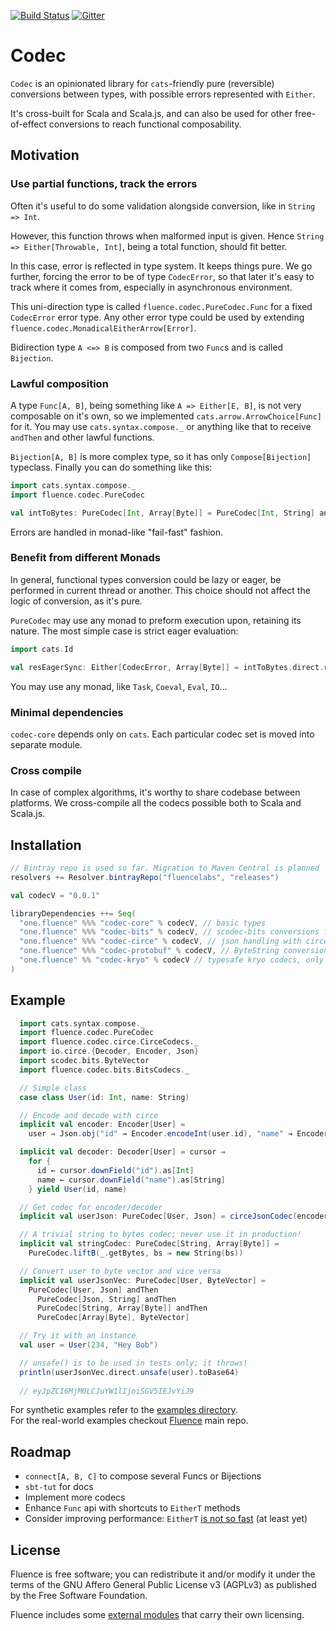 [![Build Status](https://travis-ci.org/fluencelabs/codec.svg?branch=master)](https://travis-ci.org/fluencelabs/codec) [![Gitter](https://badges.gitter.im/fluencelabs/codec.svg)](https://gitter.im/fluencelabs/codec?utm_source=badge&utm_medium=badge&utm_campaign=pr-badge)

# Codec

`Codec` is an opinionated library for `cats`-friendly pure (reversible) conversions between types, with possible errors represented with `Either`.

It's cross-built for Scala and Scala.js, and can also be used for other free-of-effect conversions to reach functional composability.

## Motivation

### Use partial functions, track the errors

Often it's useful to do some validation alongside conversion, like in `String => Int`. 

However, this function throws when malformed input is given. Hence `String => Either[Throwable, Int]`, being a total function, should fit better.

In this case, error is reflected in type system. It keeps things pure. We go further, forcing the error to be of type `CodecError`, so that later it's easy to track where it comes from, especially in asynchronous environment.

This uni-direction type is called `fluence.codec.PureCodec.Func` for a fixed `CodecError` error type. Any other error type could be used by extending `fluence.codec.MonadicalEitherArrow[Error]`.

Bidirection type `A <=> B` is composed from two `Func`s and is called `Bijection`.

### Lawful composition

A type `Func[A, B]`, being something like `A => Either[E, B]`, is not very composable on it's own, so we implemented `cats.arrow.ArrowChoice[Func]` for it. You may use `cats.syntax.compose._` or anything like that to receive `andThen` and other lawful functions.

`Bijection[A, B]` is more complex type, so it has only `Compose[Bijection]` typeclass. Finally you can do something like this:

```scala
import cats.syntax.compose._
import fluence.codec.PureCodec

val intToBytes: PureCodec[Int, Array[Byte]] = PureCodec[Int, String] andThen PureCodec[String, Array[Byte]]
```

Errors are handled in monad-like "fail-fast" fashion.

### Benefit from different Monads

In general, functional types conversion could be lazy or eager, be performed in current thread or another. This choice should not affect the logic of conversion, as it's pure.

`PureCodec` may use any  monad to preform execution upon, retaining its nature. The most simple case is strict eager evaluation:

```scala
import cats.Id

val resEagerSync: Either[CodecError, Array[Byte]] = intToBytes.direct.runF[Id](33)

```

You may use any monad, like `Task`, `Coeval`, `Eval`, `IO`...

### Minimal dependencies

`codec-core` depends only on `cats`. Each particular codec set is moved into separate module.

### Cross compile

In case of complex algorithms, it's worthy to share codebase between platforms. We cross-compile all the codecs possible both to Scala and Scala.js.

## Installation

```scala
// Bintray repo is used so far. Migration to Maven Central is planned
resolvers += Resolver.bintrayRepo("fluencelabs", "releases")

val codecV = "0.0.1"

libraryDependencies ++= Seq(
  "one.fluence" %%% "codec-core" % codecV, // basic types
  "one.fluence" %%% "codec-bits" % codecV, // scodec-bits conversions for ByteVector 
  "one.fluence" %%% "codec-circe" % codecV, // json handling with circe
  "one.fluence" %%% "codec-protobuf" % codecV, // ByteString conversions for both scala and scala.js
  "one.fluence" %% "codec-kryo" % codecV // typesafe kryo codecs, only for scala
)
```

## Example

```scala
  import cats.syntax.compose._
  import fluence.codec.PureCodec
  import fluence.codec.circe.CirceCodecs._
  import io.circe.{Decoder, Encoder, Json}
  import scodec.bits.ByteVector
  import fluence.codec.bits.BitsCodecs._

  // Simple class
  case class User(id: Int, name: String)

  // Encode and decode with circe
  implicit val encoder: Encoder[User] =
    user ⇒ Json.obj("id" → Encoder.encodeInt(user.id), "name" → Encoder.encodeString(user.name))

  implicit val decoder: Decoder[User] = cursor ⇒
    for {
      id ← cursor.downField("id").as[Int]
      name ← cursor.downField("name").as[String]
    } yield User(id, name)

  // Get codec for encoder/decoder
  implicit val userJson: PureCodec[User, Json] = circeJsonCodec(encoder, decoder)

  // A trivial string to bytes codec; never use it in production!
  implicit val stringCodec: PureCodec[String, Array[Byte]] =
    PureCodec.liftB(_.getBytes, bs ⇒ new String(bs))

  // Convert user to byte vector and vice versa
  implicit val userJsonVec: PureCodec[User, ByteVector] =
    PureCodec[User, Json] andThen
      PureCodec[Json, String] andThen
      PureCodec[String, Array[Byte]] andThen
      PureCodec[Array[Byte], ByteVector]

  // Try it with an instance
  val user = User(234, "Hey Bob")

  // unsafe() is to be used in tests only; it throws!
  println(userJsonVec.direct.unsafe(user).toBase64)
  
  // eyJpZCI6MjM0LCJuYW1lIjoiSGV5IEJvYiJ9
```

For synthetic examples refer to the [examples directory](examples/).  
For the real-world examples checkout [Fluence](https://github.com/fluencelabs/fluence) main repo.

## Roadmap

- `connect[A, B, C]` to compose several Funcs or Bijections
- `sbt-tut` for docs
- Implement more codecs
- Enhance `Func` api with shortcuts to `EitherT` methods
- Consider improving performance: `EitherT` [is not so fast](https://twitter.com/alexelcu/status/988031831357485056) (at least yet)

## License

Fluence is free software; you can redistribute it and/or modify it under the terms of the GNU Affero General Public License v3 (AGPLv3) as published by the Free Software Foundation.

Fluence includes some [external modules](https://github.com/fluencelabs/codec/blob/master/build.sbt) that carry their own licensing.
